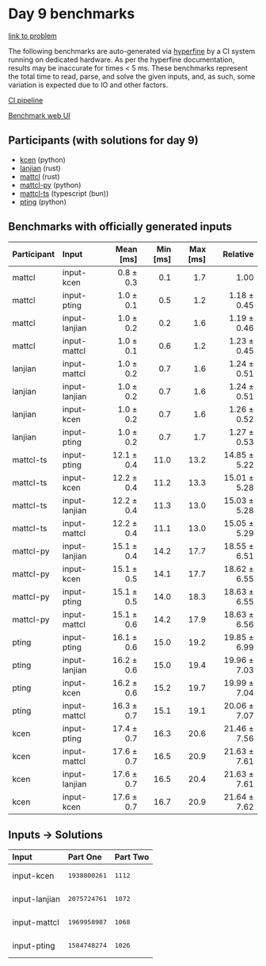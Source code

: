 # Day 9 benchmarks

[link to problem](https://adventofcode.com/2023/day/9)

The following benchmarks are auto-generated via
[hyperfine](https://github.com/sharkdp/hyperfine) by a CI system running on
dedicated hardware. As per the hyperfine documentation, results may be
inaccurate for times < 5 ms. These benchmarks represent the total time to read,
parse, and solve the given inputs, and, as such, some variation is expected due
to IO and other factors.

[CI pipeline](http://ci.papercode.net:8080/teams/main/pipelines/aoc2023)

[Benchmark web UI](https://aoc.ancalagon.black)


## Participants (with solutions for day 9)

- [kcen](https://github.com/kcen/aoc2023) (python)
- [lanjian](https://github.com/lanjian/aoc-2023) (rust)
- [mattcl](https://github.com/mattcl/aoc2023) (rust)
- [mattcl-py](https://github.com/mattcl/aoc2023-py) (python)
- [mattcl-ts](https://github.com/mattcl/aoc2023-js) (typescript (bun))
- [pting](https://github.com/pting/aoc2023) (python)


## Benchmarks with officially generated inputs

| Participant | Input | Mean [ms] | Min [ms] | Max [ms] | Relative |
|:---|:---|---:|---:|---:|---:|
| mattcl | input-kcen | 0.8 ± 0.3 | 0.1 | 1.7 | 1.00 |
| mattcl | input-pting | 1.0 ± 0.1 | 0.5 | 1.2 | 1.18 ± 0.45 |
| mattcl | input-lanjian | 1.0 ± 0.2 | 0.2 | 1.6 | 1.19 ± 0.46 |
| mattcl | input-mattcl | 1.0 ± 0.1 | 0.6 | 1.2 | 1.23 ± 0.45 |
| lanjian | input-mattcl | 1.0 ± 0.2 | 0.7 | 1.6 | 1.24 ± 0.51 |
| lanjian | input-lanjian | 1.0 ± 0.2 | 0.7 | 1.6 | 1.24 ± 0.51 |
| lanjian | input-kcen | 1.0 ± 0.2 | 0.7 | 1.6 | 1.26 ± 0.52 |
| lanjian | input-pting | 1.0 ± 0.2 | 0.7 | 1.7 | 1.27 ± 0.53 |
| mattcl-ts | input-pting | 12.1 ± 0.4 | 11.0 | 13.2 | 14.85 ± 5.22 |
| mattcl-ts | input-kcen | 12.2 ± 0.4 | 11.2 | 13.3 | 15.01 ± 5.28 |
| mattcl-ts | input-lanjian | 12.2 ± 0.4 | 11.3 | 13.0 | 15.03 ± 5.28 |
| mattcl-ts | input-mattcl | 12.2 ± 0.4 | 11.1 | 13.0 | 15.05 ± 5.29 |
| mattcl-py | input-lanjian | 15.1 ± 0.4 | 14.2 | 17.7 | 18.55 ± 6.51 |
| mattcl-py | input-kcen | 15.1 ± 0.5 | 14.1 | 17.7 | 18.62 ± 6.55 |
| mattcl-py | input-pting | 15.1 ± 0.5 | 14.0 | 18.3 | 18.63 ± 6.55 |
| mattcl-py | input-mattcl | 15.1 ± 0.6 | 14.2 | 17.9 | 18.63 ± 6.56 |
| pting | input-pting | 16.1 ± 0.6 | 15.0 | 19.2 | 19.85 ± 6.99 |
| pting | input-lanjian | 16.2 ± 0.6 | 15.0 | 19.4 | 19.96 ± 7.03 |
| pting | input-kcen | 16.2 ± 0.6 | 15.2 | 19.7 | 19.99 ± 7.04 |
| pting | input-mattcl | 16.3 ± 0.7 | 15.1 | 19.1 | 20.06 ± 7.07 |
| kcen | input-pting | 17.4 ± 0.7 | 16.3 | 20.6 | 21.46 ± 7.56 |
| kcen | input-mattcl | 17.6 ± 0.7 | 16.5 | 20.9 | 21.63 ± 7.61 |
| kcen | input-lanjian | 17.6 ± 0.7 | 16.5 | 20.4 | 21.63 ± 7.61 |
| kcen | input-kcen | 17.6 ± 0.7 | 16.7 | 20.9 | 21.64 ± 7.62 |


## Inputs -> Solutions

| Input | Part One | Part Two |
|:---|:---|:---|
|input-kcen|<pre>1938800261</pre>|<pre>1112</pre>|
|input-lanjian|<pre>2075724761</pre>|<pre>1072</pre>|
|input-mattcl|<pre>1969958987</pre>|<pre>1068</pre>|
|input-pting|<pre>1584748274</pre>|<pre>1026</pre>|